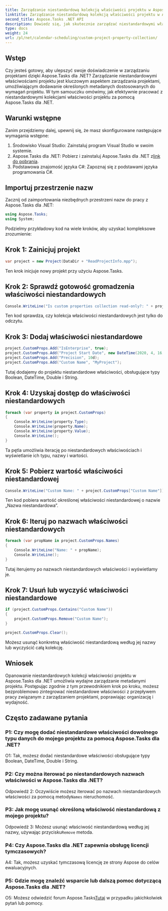 ```yaml
---
title: Zarządzanie niestandardową kolekcją właściwości projektu w Aspose.Tasks
linktitle: Zarządzanie niestandardową kolekcją właściwości projektu w Aspose.Tasks
second_title: Aspose.Tasks .NET API
description: Dowiedz się, jak skutecznie zarządzać niestandardowymi właściwościami projektu w Aspose.Tasks dla .NET, poprawiając swoje doświadczenie w zarządzaniu projektami.
type: docs
weight: 24
url: /pl/net/calendar-scheduling/custom-project-property-collection/
---
```

## Wstęp

Czy jesteś gotowy, aby ulepszyć swoje doświadczenie w zarządzaniu projektami dzięki Aspose.Tasks dla .NET? Zarządzanie niestandardowymi właściwościami projektu jest kluczowym aspektem zarządzania projektami, umożliwiającym dodawanie określonych metadanych dostosowanych do wymagań projektu. W tym samouczku omówimy, jak efektywnie pracować z niestandardowymi kolekcjami właściwości projektu za pomocą Aspose.Tasks dla .NET.

## Warunki wstępne

Zanim przejdziemy dalej, upewnij się, że masz skonfigurowane następujące wymagania wstępne:

1. Środowisko Visual Studio: Zainstaluj program Visual Studio w swoim systemie.
2.  Aspose.Tasks dla .NET: Pobierz i zainstaluj Aspose.Tasks dla .NET z[link do pobrania](https://releases.aspose.com/tasks/net/).
3. Podstawowa znajomość języka C#: Zapoznaj się z podstawami języka programowania C#.

## Importuj przestrzenie nazw

Zacznij od zaimportowania niezbędnych przestrzeni nazw do pracy z Aspose.Tasks dla .NET:

```csharp
using Aspose.Tasks;
using System;


```

Podzielmy przykładowy kod na wiele kroków, aby uzyskać kompleksowe zrozumienie:

## Krok 1: Zainicjuj projekt

```csharp
var project = new Project(DataDir + "ReadProjectInfo.mpp");
```

Ten krok inicjuje nowy projekt przy użyciu Aspose.Tasks.

## Krok 2: Sprawdź gotowość gromadzenia właściwości niestandardowych

```csharp
Console.WriteLine("Is custom properties collection read-only?: " + project.CustomProps.IsReadOnly);
```

Ten kod sprawdza, czy kolekcja właściwości niestandardowych jest tylko do odczytu.

## Krok 3: Dodaj właściwości niestandardowe

```csharp
project.CustomProps.Add("IsEnterprise", true);
project.CustomProps.Add("Project Start Date", new DateTime(2020, 4, 16, 8, 0, 0));
project.CustomProps.Add("Precision", 10d);
project.CustomProps.Add("Custom Name", "MyProject");
```

Tutaj dodajemy do projektu niestandardowe właściwości, obsługujące typy Boolean, DateTime, Double i String.

## Krok 4: Uzyskaj dostęp do właściwości niestandardowych

```csharp
foreach (var property in project.CustomProps)
{
    Console.WriteLine(property.Type);
    Console.WriteLine(property.Name);
    Console.WriteLine(property.Value);
    Console.WriteLine();
}
```

Ta pętla umożliwia iterację po niestandardowych właściwościach i wyświetlanie ich typu, nazwy i wartości.

## Krok 5: Pobierz wartość właściwości niestandardowej

```csharp
Console.WriteLine("Custom Name: " + project.CustomProps["Custom Name"]);
```

Ten kod pobiera wartość określonej właściwości niestandardowej o nazwie „Nazwa niestandardowa”.

## Krok 6: Iteruj po nazwach właściwości niestandardowych

```csharp
foreach (var propName in project.CustomProps.Names)
{
    Console.WriteLine("Name: " + propName);
    Console.WriteLine();
}
```

Tutaj iterujemy po nazwach niestandardowych właściwości i wyświetlamy je.

## Krok 7: Usuń lub wyczyść właściwości niestandardowe

```csharp
if (project.CustomProps.Contains("Custom Name"))
{
    project.CustomProps.Remove("Custom Name");
}

project.CustomProps.Clear();
```

Możesz usunąć konkretną właściwość niestandardową według jej nazwy lub wyczyścić całą kolekcję.

## Wniosek

Opanowanie niestandardowych kolekcji właściwości projektu w Aspose.Tasks dla .NET umożliwia wydajne zarządzanie metadanymi projektu. Postępując zgodnie z tym przewodnikiem krok po kroku, możesz bezproblemowo zintegrować niestandardowe właściwości z przepływem pracy związanym z zarządzaniem projektami, poprawiając organizację i wydajność.

## Często zadawane pytania

### P1: Czy mogę dodać niestandardowe właściwości dowolnego typu danych do mojego projektu za pomocą Aspose.Tasks dla .NET?

O1: Tak, możesz dodać niestandardowe właściwości obsługujące typy Boolean, DateTime, Double i String.

### P2: Czy można iterować po niestandardowych nazwach właściwości w Aspose.Tasks dla .NET?

 Odpowiedź 2: Oczywiście możesz iterować po nazwach niestandardowych właściwości za pomocą metody`Names` nieruchomość.

### P3: Jak mogę usunąć określoną właściwość niestandardową z mojego projektu?

 Odpowiedź 3: Możesz usunąć właściwość niestandardową według jej nazwy, używając przycisku`Remove` metoda.

### P4: Czy Aspose.Tasks dla .NET zapewnia obsługę licencji tymczasowych?

A4: Tak, możesz uzyskać tymczasową licencję ze strony Aspose do celów ewaluacyjnych.

### P5: Gdzie mogę znaleźć wsparcie lub dalszą pomoc dotyczącą Aspose.Tasks dla .NET?

 O5: Możesz odwiedzić forum Aspose.Tasks[Tutaj](https://forum.aspose.com/c/tasks/15) w przypadku jakichkolwiek pytań lub pomocy.